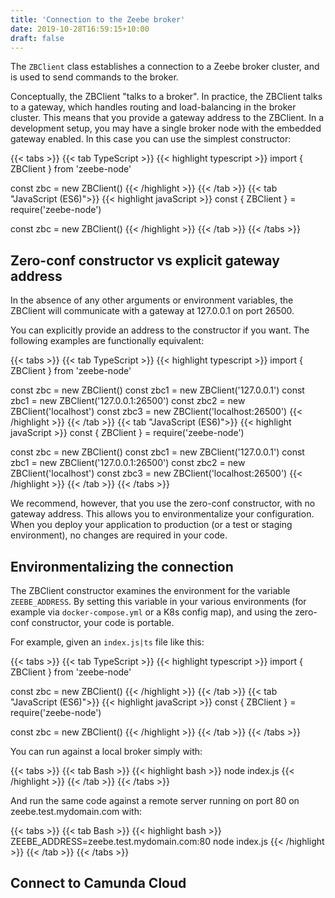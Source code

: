 ```yaml
---
title: 'Connection to the Zeebe broker'
date: 2019-10-28T16:59:15+10:00
draft: false
---
```


The `ZBClient` class establishes a connection to a Zeebe broker cluster, and is used to send commands to the broker.

Conceptually, the ZBClient "talks to a broker". In practice, the ZBClient talks to a gateway, which handles routing and load-balancing in the broker cluster. This means that you provide a gateway address to the ZBClient. In a development setup, you may have a single broker node with the embedded gateway enabled. In this case you can use the simplest constructor:

<!-- prettier-ignore -->
{{< tabs >}}
  {{< tab TypeScript >}}
    {{< highlight typescript >}}
import { ZBClient } from 'zeebe-node'

const zbc = new ZBClient()
{{< /highlight >}}
{{< /tab >}}
{{< tab "JavaScript (ES6)">}}
{{< highlight javaScript >}}
const { ZBClient } = require('zeebe-node')

const zbc = new ZBClient()
{{< /highlight >}}
{{< /tab >}}
{{< /tabs >}}

## Zero-conf constructor vs explicit gateway address

In the absence of any other arguments or environment variables, the ZBClient will communicate with a gateway at 127.0.0.1 on port 26500.

You can explicitly provide an address to the constructor if you want. The following examples are functionally equivalent:

<!-- prettier-ignore -->
{{< tabs >}}
  {{< tab TypeScript >}}
    {{< highlight typescript >}}
import { ZBClient } from 'zeebe-node'

const zbc = new ZBClient()
const zbc1 = new ZBClient('127.0.0.1')
const zbc1 = new ZBClient('127.0.0.1:26500')
const zbc2 = new ZBClient('localhost')
const zbc3 = new ZBClient('localhost:26500')
{{< /highlight >}}
{{< /tab >}}
{{< tab "JavaScript (ES6)">}}
{{< highlight javaScript >}}
const { ZBClient } = require('zeebe-node')

const zbc = new ZBClient()
const zbc1 = new ZBClient('127.0.0.1')
const zbc1 = new ZBClient('127.0.0.1:26500')
const zbc2 = new ZBClient('localhost')
const zbc3 = new ZBClient('localhost:26500')
{{< /highlight >}}
{{< /tab >}}
{{< /tabs >}}

We recommend, however, that you use the zero-conf constructor, with no gateway address. This allows you to environmentalize your configuration. When you deploy your application to production (or a test or staging environment), no changes are required in your code.

## Environmentalizing the connection

The ZBClient constructor examines the environment for the variable `ZEEBE_ADDRESS`. By setting this variable in your various environments (for example via `docker-compose.yml` or a K8s config map), and using the zero-conf constructor, your code is portable.

For example, given an `index.js|ts` file like this:

<!-- prettier-ignore -->
{{< tabs >}}
  {{< tab TypeScript >}}
    {{< highlight typescript >}}
import { ZBClient } from 'zeebe-node'

const zbc = new ZBClient()
{{< /highlight >}}
{{< /tab >}}
{{< tab "JavaScript (ES6)">}}
{{< highlight javaScript >}}
const { ZBClient } = require('zeebe-node')

const zbc = new ZBClient()
{{< /highlight >}}
{{< /tab >}}
{{< /tabs >}}

You can run against a local broker simply with:

{{< tabs >}}
{{< tab Bash >}}
{{< highlight bash >}}
node index.js
{{< /highlight >}}
{{< /tab >}}
{{< /tabs >}}

And run the same code against a remote server running on port 80 on zeebe.test.mydomain.com with:

{{< tabs >}}
{{< tab Bash >}}
{{< highlight bash >}}
ZEEBE_ADDRESS=zeebe.test.mydomain.com:80 node index.js
{{< /highlight >}}
{{< /tab >}}
{{< /tabs >}}

## Connect to Camunda Cloud
